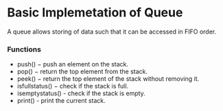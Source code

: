 # Basic Implemetation of Queue

A queue allows storing of data such that it can be accessed in FIFO order.

### Functions
- push() − push an element on the stack.
- pop() − return the top element from the stack.
- peek() − return the top element of the stack without removing it.
- isfullstatus() − check if the stack is full.
- isemptystatus() - check if the stack is empty.
- print() - print the current stack.